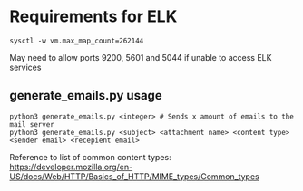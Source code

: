 # Requirements for ELK

```sysctl -w vm.max_map_count=262144```

May need to allow ports 9200, 5601 and 5044 if unable to access ELK services

## generate_emails.py usage
```
python3 generate_emails.py <integer> # Sends x amount of emails to the mail server
python3 generate_emails.py <subject> <attachment name> <content type> <sender email> <recepient email>
```

Reference to list of common content types: https://developer.mozilla.org/en-US/docs/Web/HTTP/Basics_of_HTTP/MIME_types/Common_types
